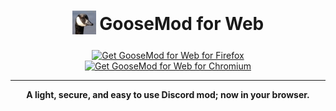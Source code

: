 <h1 align="center">
<sub>
<img src="https://raw.githubusercontent.com/GooseMod/Extension/main/icons/48.png" height="38" width="38">
</sub>
GooseMod for Web
</h1>

<p align="center">
<a href="https://addons.mozilla.org/addon/goosemod-for-web/"><img src="https://user-images.githubusercontent.com/585534/107280546-7b9b2a00-6a26-11eb-8f9f-f95932f4bfec.png" alt="Get GooseMod for Web for Firefox"></a> 
<a href="https://chrome.google.com/webstore/detail/goosemod-for-web/clgkdcccmbjmjdbdgcigpocfkkjeaeld"><img src="https://user-images.githubusercontent.com/585534/107280622-91a8ea80-6a26-11eb-8d07-77c548b28665.png" alt="Get GooseMod for Web for Chromium"></a>
</p>

***

<p align="center">
<strong>A light, secure, and easy to use Discord mod; now in your browser.</strong>
</p>
